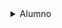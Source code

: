 <details><summary>Alumno</summary>
<p>
## Galo Meggiolaro
    ```
    Front end developer en eterno entrenamiento.
    ```
</p>
</details>
